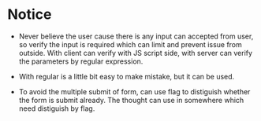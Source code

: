 # Notice

- Never believe the user cause there is any input can accepted from user, so verify the input is required which can limit and prevent issue from outside. With client can verify with JS script side, with server can verify the parameters by regular expression.


- With regular is a little bit easy to make mistake, but it can be used.


- To avoid the multiple submit of form, can use flag to distiguish whether the form is submit already. The thought can use in somewhere which need distiguish by flag.

